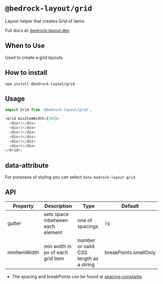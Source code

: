 # `@bedrock-layout/grid`

Layout helper that creates Grid of items

Full docs at: [bedrock-layout.dev](https://bedrock-layout.dev/)

## When to Use

Used to create a grid layouts

## How to install

`npm install @bedrock-layout/grid`

## Usage

```javascript
import Grid from '@bedrock-layout/grid';

<Grid minItemWidth={300}>
  <div>1</div>
  <div>2</div>
  <div>3</div>
  <div>4</div>
  <div>5</div>
  <div>6</div>
</Grid>;
```

## data-attribute

For purposes of styling you can select `data-bedrock-layout-grid`.

## API

| Property     | Description                       | Type                                   | Default               |
| ------------ | --------------------------------- | -------------------------------------- | --------------------- |
| gutter       | sets space inbetween each element | one of spacings                        | `lg`                  |
| minItemWidth | min width in px of each grid item | number or valid CSS length as a string | breakPoints.smallOnly |

- The spacing and breakPoints can be found at [spacing-constants](https://github.com/Bedrock-Layouts/Bedrock/tree/master/packages/spacing-constants)
